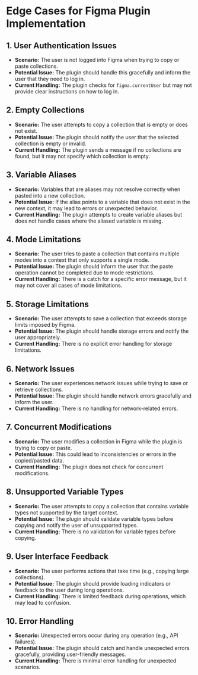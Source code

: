 # Edge Cases for Figma Plugin Implementation

## 1. User Authentication Issues
- **Scenario:** The user is not logged into Figma when trying to copy or paste collections.
- **Potential Issue:** The plugin should handle this gracefully and inform the user that they need to log in.
- **Current Handling:** The plugin checks for `figma.currentUser` but may not provide clear instructions on how to log in.

## 2. Empty Collections
- **Scenario:** The user attempts to copy a collection that is empty or does not exist.
- **Potential Issue:** The plugin should notify the user that the selected collection is empty or invalid.
- **Current Handling:** The plugin sends a message if no collections are found, but it may not specify which collection is empty.

## 3. Variable Aliases
- **Scenario:** Variables that are aliases may not resolve correctly when pasted into a new collection.
- **Potential Issue:** If the alias points to a variable that does not exist in the new context, it may lead to errors or unexpected behavior.
- **Current Handling:** The plugin attempts to create variable aliases but does not handle cases where the aliased variable is missing.

## 4. Mode Limitations
- **Scenario:** The user tries to paste a collection that contains multiple modes into a context that only supports a single mode.
- **Potential Issue:** The plugin should inform the user that the paste operation cannot be completed due to mode restrictions.
- **Current Handling:** There is a catch for a specific error message, but it may not cover all cases of mode limitations.

## 5. Storage Limitations
- **Scenario:** The user attempts to save a collection that exceeds storage limits imposed by Figma.
- **Potential Issue:** The plugin should handle storage errors and notify the user appropriately.
- **Current Handling:** There is no explicit error handling for storage limitations.

## 6. Network Issues
- **Scenario:** The user experiences network issues while trying to save or retrieve collections.
- **Potential Issue:** The plugin should handle network errors gracefully and inform the user.
- **Current Handling:** There is no handling for network-related errors.

## 7. Concurrent Modifications
- **Scenario:** The user modifies a collection in Figma while the plugin is trying to copy or paste.
- **Potential Issue:** This could lead to inconsistencies or errors in the copied/pasted data.
- **Current Handling:** The plugin does not check for concurrent modifications.

## 8. Unsupported Variable Types
- **Scenario:** The user attempts to copy a collection that contains variable types not supported by the target context.
- **Potential Issue:** The plugin should validate variable types before copying and notify the user of unsupported types.
- **Current Handling:** There is no validation for variable types before copying.

## 9. User Interface Feedback
- **Scenario:** The user performs actions that take time (e.g., copying large collections).
- **Potential Issue:** The plugin should provide loading indicators or feedback to the user during long operations.
- **Current Handling:** There is limited feedback during operations, which may lead to confusion.

## 10. Error Handling
- **Scenario:** Unexpected errors occur during any operation (e.g., API failures).
- **Potential Issue:** The plugin should catch and handle unexpected errors gracefully, providing user-friendly messages.
- **Current Handling:** There is minimal error handling for unexpected scenarios.